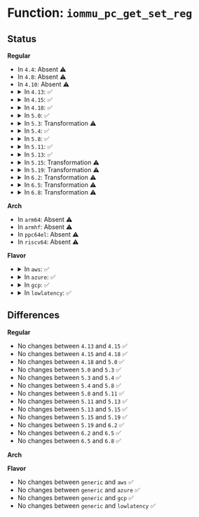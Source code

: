 # Function: <code>iommu_pc_get_set_reg</code>

## Status
<b>Regular</b>
<ul>
<li>
In <code>4.4</code>: Absent ⚠️
</li>
<li>
In <code>4.8</code>: Absent ⚠️
</li>
<li>
In <code>4.10</code>: Absent ⚠️
</li>
<li>
<details>
<summary>In <code>4.13</code>: ✅</summary>

```c
int iommu_pc_get_set_reg(struct amd_iommu *iommu, u8 bank, u8 cntr, u8 fxn, u64 *value, bool is_write);
```

**Collision:** Unique Static

**Inline:** No

**Transformation:** False

**Instances:**

```
In drivers/iommu/amd_iommu_init.c (ffffffff815ca270)
Location: drivers/iommu/amd_iommu_init.c:2792
Inline: False
Direct callers:
  - drivers/iommu/amd_iommu_init.c:amd_iommu_pc_set_reg
  - drivers/iommu/amd_iommu_init.c:amd_iommu_pc_get_reg
  - drivers/iommu/amd_iommu_init.c:amd_iommu_init_pci
  - drivers/iommu/amd_iommu_init.c:amd_iommu_init_pci
```
**Symbols:**

```
ffffffff815ca270-ffffffff815ca341: iommu_pc_get_set_reg (STB_LOCAL)
```
</details>
</li>
<li>
<details>
<summary>In <code>4.15</code>: ✅</summary>

```c
int iommu_pc_get_set_reg(struct amd_iommu *iommu, u8 bank, u8 cntr, u8 fxn, u64 *value, bool is_write);
```

**Collision:** Unique Static

**Inline:** No

**Transformation:** False

**Instances:**

```
In drivers/iommu/amd_iommu_init.c (ffffffff81630c60)
Location: drivers/iommu/amd_iommu_init.c:2989
Inline: False
Direct callers:
  - drivers/iommu/amd_iommu_init.c:amd_iommu_pc_set_reg
  - drivers/iommu/amd_iommu_init.c:amd_iommu_pc_get_reg
  - drivers/iommu/amd_iommu_init.c:amd_iommu_init_pci
  - drivers/iommu/amd_iommu_init.c:amd_iommu_init_pci
```
**Symbols:**

```
ffffffff81630c60-ffffffff81630d30: iommu_pc_get_set_reg (STB_LOCAL)
```
</details>
</li>
<li>
<details>
<summary>In <code>4.18</code>: ✅</summary>

```c
int iommu_pc_get_set_reg(struct amd_iommu *iommu, u8 bank, u8 cntr, u8 fxn, u64 *value, bool is_write);
```

**Collision:** Unique Static

**Inline:** No

**Transformation:** False

**Instances:**

```
In drivers/iommu/amd_iommu_init.c (ffffffff8166bb10)
Location: drivers/iommu/amd_iommu_init.c:2990
Inline: False
Direct callers:
  - drivers/iommu/amd_iommu_init.c:amd_iommu_pc_set_reg
  - drivers/iommu/amd_iommu_init.c:amd_iommu_pc_get_reg
  - drivers/iommu/amd_iommu_init.c:iommu_init_pci
  - drivers/iommu/amd_iommu_init.c:iommu_init_pci
```
**Symbols:**

```
ffffffff8166bb10-ffffffff8166bbe2: iommu_pc_get_set_reg (STB_LOCAL)
```
</details>
</li>
<li>
<details>
<summary>In <code>5.0</code>: ✅</summary>

```c
int iommu_pc_get_set_reg(struct amd_iommu *iommu, u8 bank, u8 cntr, u8 fxn, u64 *value, bool is_write);
```

**Collision:** Unique Static

**Inline:** No

**Transformation:** False

**Instances:**

```
In drivers/iommu/amd_iommu_init.c (ffffffff8168a260)
Location: drivers/iommu/amd_iommu_init.c:3026
Inline: False
Direct callers:
  - drivers/iommu/amd_iommu_init.c:amd_iommu_pc_set_reg
  - drivers/iommu/amd_iommu_init.c:amd_iommu_pc_get_reg
  - drivers/iommu/amd_iommu_init.c:iommu_init_pci
  - drivers/iommu/amd_iommu_init.c:iommu_init_pci
```
**Symbols:**

```
ffffffff8168a260-ffffffff8168a332: iommu_pc_get_set_reg (STB_LOCAL)
```
</details>
</li>
<li>
<details>
<summary>In <code>5.3</code>: Transformation ⚠️</summary>

```c
int iommu_pc_get_set_reg(struct amd_iommu *iommu, u8 bank, u8 cntr, u8 fxn, u64 *value, bool is_write);
```

**Collision:** Unique Static

**Inline:** No

**Transformation:** True

**Instances:**

```
In drivers/iommu/amd_iommu_init.c (0)
Location: drivers/iommu/amd_iommu_init.c:3100
Inline: False
Direct callers:
  - drivers/iommu/amd_iommu_init.c:amd_iommu_pc_set_reg
  - drivers/iommu/amd_iommu_init.c:amd_iommu_pc_get_reg
  - drivers/iommu/amd_iommu_init.c:iommu_init_pci
  - drivers/iommu/amd_iommu_init.c:iommu_init_pci
```
**Symbols:**

```
ffffffff816c1c10-ffffffff816c1ce7: iommu_pc_get_set_reg (STB_LOCAL)
ffffffff816c28f2-ffffffff816c290a: iommu_pc_get_set_reg.cold (STB_LOCAL)
```
</details>
</li>
<li>
<details>
<summary>In <code>5.4</code>: ✅</summary>

```c
int iommu_pc_get_set_reg(struct amd_iommu *iommu, u8 bank, u8 cntr, u8 fxn, u64 *value, bool is_write);
```

**Collision:** Unique Static

**Inline:** No

**Transformation:** False

**Instances:**

```
In drivers/iommu/amd_iommu_init.c (ffffffff816e4b30)
Location: drivers/iommu/amd_iommu_init.c:3131
Inline: False
Direct callers:
  - drivers/iommu/amd_iommu_init.c:amd_iommu_pc_set_reg
  - drivers/iommu/amd_iommu_init.c:amd_iommu_pc_get_reg
  - drivers/iommu/amd_iommu_init.c:iommu_init_pci
  - drivers/iommu/amd_iommu_init.c:iommu_init_pci
  - drivers/iommu/amd_iommu_init.c:iommu_init_pci
  - drivers/iommu/amd_iommu_init.c:iommu_init_pci
```
**Symbols:**

```
ffffffff816e4b30-ffffffff816e4c05: iommu_pc_get_set_reg (STB_LOCAL)
```
</details>
</li>
<li>
<details>
<summary>In <code>5.8</code>: ✅</summary>

```c
int iommu_pc_get_set_reg(struct amd_iommu *iommu, u8 bank, u8 cntr, u8 fxn, u64 *value, bool is_write);
```

**Collision:** Unique Static

**Inline:** No

**Transformation:** False

**Instances:**

```
In drivers/iommu/amd/init.c (ffffffff8179abf0)
Location: drivers/iommu/amd/init.c:3101
Inline: False
Direct callers:
  - drivers/iommu/amd/init.c:amd_iommu_pc_set_reg
  - drivers/iommu/amd/init.c:amd_iommu_pc_get_reg
  - drivers/iommu/amd/init.c:iommu_init_pci
  - drivers/iommu/amd/init.c:iommu_init_pci
  - drivers/iommu/amd/init.c:iommu_init_pci
  - drivers/iommu/amd/init.c:iommu_init_pci
```
**Symbols:**

```
ffffffff8179abf0-ffffffff8179acbc: iommu_pc_get_set_reg (STB_LOCAL)
```
</details>
</li>
<li>
<details>
<summary>In <code>5.11</code>: ✅</summary>

```c
int iommu_pc_get_set_reg(struct amd_iommu *iommu, u8 bank, u8 cntr, u8 fxn, u64 *value, bool is_write);
```

**Collision:** Unique Static

**Inline:** No

**Transformation:** False

**Instances:**

```
In drivers/iommu/amd/init.c (ffffffff817a8f10)
Location: drivers/iommu/amd/init.c:3316
Inline: False
Direct callers:
  - drivers/iommu/amd/init.c:amd_iommu_pc_set_reg
  - drivers/iommu/amd/init.c:amd_iommu_pc_get_reg
  - drivers/iommu/amd/init.c:init_iommu_perf_ctr
  - drivers/iommu/amd/init.c:init_iommu_perf_ctr
  - drivers/iommu/amd/init.c:init_iommu_perf_ctr
  - drivers/iommu/amd/init.c:init_iommu_perf_ctr
  - drivers/iommu/amd/init.c:init_iommu_perf_ctr
  - drivers/iommu/amd/init.c:init_iommu_perf_ctr
  - drivers/iommu/amd/init.c:init_iommu_perf_ctr
```
**Symbols:**

```
ffffffff817a8f10-ffffffff817a8fdc: iommu_pc_get_set_reg (STB_LOCAL)
```
</details>
</li>
<li>
<details>
<summary>In <code>5.13</code>: ✅</summary>

```c
int iommu_pc_get_set_reg(struct amd_iommu *iommu, u8 bank, u8 cntr, u8 fxn, u64 *value, bool is_write);
```

**Collision:** Unique Static

**Inline:** No

**Transformation:** False

**Instances:**

```
In drivers/iommu/amd/init.c (ffffffff8178ac60)
Location: drivers/iommu/amd/init.c:3263
Inline: False
Direct callers:
  - drivers/iommu/amd/init.c:amd_iommu_pc_set_reg
  - drivers/iommu/amd/init.c:amd_iommu_pc_get_reg
```
**Symbols:**

```
ffffffff8178ac60-ffffffff8178ad28: iommu_pc_get_set_reg (STB_LOCAL)
```
</details>
</li>
<li>
<details>
<summary>In <code>5.15</code>: Transformation ⚠️</summary>

```c
int iommu_pc_get_set_reg(struct amd_iommu *iommu, u8 bank, u8 cntr, u8 fxn, u64 *value, bool is_write);
```

**Collision:** Unique Static

**Inline:** No

**Transformation:** True

**Instances:**

```
In drivers/iommu/amd/init.c (0)
Location: drivers/iommu/amd/init.c:3303
Inline: False
Direct callers:
  - drivers/iommu/amd/init.c:amd_iommu_pc_set_reg
  - drivers/iommu/amd/init.c:amd_iommu_pc_get_reg
```
**Symbols:**

```
ffffffff81811f10-ffffffff81812019: iommu_pc_get_set_reg (STB_LOCAL)
ffffffff81cfe59f-ffffffff81cfe5d6: iommu_pc_get_set_reg.cold (STB_LOCAL)
```
</details>
</li>
<li>
<details>
<summary>In <code>5.19</code>: Transformation ⚠️</summary>

```c
int iommu_pc_get_set_reg(struct amd_iommu *iommu, u8 bank, u8 cntr, u8 fxn, u64 *value, bool is_write);
```

**Collision:** Unique Static

**Inline:** No

**Transformation:** True

**Instances:**

```
In drivers/iommu/amd/init.c (0)
Location: drivers/iommu/amd/init.c:3313
Inline: False
Direct callers:
  - drivers/iommu/amd/init.c:amd_iommu_pc_set_reg
  - drivers/iommu/amd/init.c:amd_iommu_pc_get_reg
```
**Symbols:**

```
ffffffff81952dc0-ffffffff81952efd: iommu_pc_get_set_reg (STB_LOCAL)
ffffffff81ec6dae-ffffffff81ec6de5: iommu_pc_get_set_reg.cold (STB_LOCAL)
```
</details>
</li>
<li>
<details>
<summary>In <code>6.2</code>: Transformation ⚠️</summary>

```c
int iommu_pc_get_set_reg(struct amd_iommu *iommu, u8 bank, u8 cntr, u8 fxn, u64 *value, bool is_write);
```

**Collision:** Unique Static

**Inline:** No

**Transformation:** True

**Instances:**

```
In drivers/iommu/amd/init.c (0)
Location: drivers/iommu/amd/init.c:3614
Inline: False
Direct callers:
  - drivers/iommu/amd/init.c:amd_iommu_pc_set_reg
  - drivers/iommu/amd/init.c:amd_iommu_pc_get_reg
```
**Symbols:**

```
ffffffff81ab86c0-ffffffff81ab87fd: iommu_pc_get_set_reg (STB_LOCAL)
ffffffff8209709c-ffffffff820970d3: iommu_pc_get_set_reg.cold (STB_LOCAL)
```
</details>
</li>
<li>
<details>
<summary>In <code>6.5</code>: Transformation ⚠️</summary>

```c
int iommu_pc_get_set_reg(struct amd_iommu *iommu, u8 bank, u8 cntr, u8 fxn, u64 *value, bool is_write);
```

**Collision:** Unique Static

**Inline:** No

**Transformation:** True

**Instances:**

```
In drivers/iommu/amd/init.c (0)
Location: drivers/iommu/amd/init.c:3694
Inline: False
Direct callers:
  - drivers/iommu/amd/init.c:amd_iommu_pc_set_reg
  - drivers/iommu/amd/init.c:amd_iommu_pc_get_reg
```
**Symbols:**

```
ffffffff81b04a30-ffffffff81b04b6d: iommu_pc_get_set_reg (STB_LOCAL)
ffffffff82117fbd-ffffffff82117ff4: iommu_pc_get_set_reg.cold (STB_LOCAL)
```
</details>
</li>
<li>
<details>
<summary>In <code>6.8</code>: Transformation ⚠️</summary>

```c
int iommu_pc_get_set_reg(struct amd_iommu *iommu, u8 bank, u8 cntr, u8 fxn, u64 *value, bool is_write);
```

**Collision:** Unique Static

**Inline:** No

**Transformation:** True

**Instances:**

```
In drivers/iommu/amd/init.c (0)
Location: drivers/iommu/amd/init.c:3716
Inline: False
Direct callers:
  - drivers/iommu/amd/init.c:amd_iommu_pc_set_reg
  - drivers/iommu/amd/init.c:amd_iommu_pc_get_reg
```
**Symbols:**

```
ffffffff81b587f0-ffffffff81b5892d: iommu_pc_get_set_reg (STB_LOCAL)
ffffffff821f5be5-ffffffff821f5c1c: iommu_pc_get_set_reg.cold (STB_LOCAL)
```
</details>
</li>
</ul>
<b>Arch</b>
<ul>
<li>
In <code>arm64</code>: Absent ⚠️
</li>
<li>
In <code>armhf</code>: Absent ⚠️
</li>
<li>
In <code>ppc64el</code>: Absent ⚠️
</li>
<li>
In <code>riscv64</code>: Absent ⚠️
</li>
</ul>
<b>Flavor</b>
<ul>
<li>
<details>
<summary>In <code>aws</code>: ✅</summary>

```c
int iommu_pc_get_set_reg(struct amd_iommu *iommu, u8 bank, u8 cntr, u8 fxn, u64 *value, bool is_write);
```

**Collision:** Unique Static

**Inline:** No

**Transformation:** False

**Instances:**

```
In drivers/iommu/amd_iommu_init.c (ffffffff816aa610)
Location: drivers/iommu/amd_iommu_init.c:3131
Inline: False
Direct callers:
  - drivers/iommu/amd_iommu_init.c:amd_iommu_pc_set_reg
  - drivers/iommu/amd_iommu_init.c:amd_iommu_pc_get_reg
  - drivers/iommu/amd_iommu_init.c:iommu_init_pci
  - drivers/iommu/amd_iommu_init.c:iommu_init_pci
  - drivers/iommu/amd_iommu_init.c:iommu_init_pci
  - drivers/iommu/amd_iommu_init.c:iommu_init_pci
```
**Symbols:**

```
ffffffff816aa610-ffffffff816aa6e5: iommu_pc_get_set_reg (STB_LOCAL)
```
</details>
</li>
<li>
<details>
<summary>In <code>azure</code>: ✅</summary>

```c
int iommu_pc_get_set_reg(struct amd_iommu *iommu, u8 bank, u8 cntr, u8 fxn, u64 *value, bool is_write);
```

**Collision:** Unique Static

**Inline:** No

**Transformation:** False

**Instances:**

```
In drivers/iommu/amd_iommu_init.c (ffffffff81687e00)
Location: drivers/iommu/amd_iommu_init.c:3131
Inline: False
Direct callers:
  - drivers/iommu/amd_iommu_init.c:amd_iommu_pc_set_reg
  - drivers/iommu/amd_iommu_init.c:amd_iommu_pc_get_reg
  - drivers/iommu/amd_iommu_init.c:iommu_init_pci
  - drivers/iommu/amd_iommu_init.c:iommu_init_pci
  - drivers/iommu/amd_iommu_init.c:iommu_init_pci
  - drivers/iommu/amd_iommu_init.c:iommu_init_pci
```
**Symbols:**

```
ffffffff81687e00-ffffffff81687ed5: iommu_pc_get_set_reg (STB_LOCAL)
```
</details>
</li>
<li>
<details>
<summary>In <code>gcp</code>: ✅</summary>

```c
int iommu_pc_get_set_reg(struct amd_iommu *iommu, u8 bank, u8 cntr, u8 fxn, u64 *value, bool is_write);
```

**Collision:** Unique Static

**Inline:** No

**Transformation:** False

**Instances:**

```
In drivers/iommu/amd_iommu_init.c (ffffffff816d87f0)
Location: drivers/iommu/amd_iommu_init.c:3131
Inline: False
Direct callers:
  - drivers/iommu/amd_iommu_init.c:amd_iommu_pc_set_reg
  - drivers/iommu/amd_iommu_init.c:amd_iommu_pc_get_reg
  - drivers/iommu/amd_iommu_init.c:iommu_init_pci
  - drivers/iommu/amd_iommu_init.c:iommu_init_pci
  - drivers/iommu/amd_iommu_init.c:iommu_init_pci
  - drivers/iommu/amd_iommu_init.c:iommu_init_pci
```
**Symbols:**

```
ffffffff816d87f0-ffffffff816d88c5: iommu_pc_get_set_reg (STB_LOCAL)
```
</details>
</li>
<li>
<details>
<summary>In <code>lowlatency</code>: ✅</summary>

```c
int iommu_pc_get_set_reg(struct amd_iommu *iommu, u8 bank, u8 cntr, u8 fxn, u64 *value, bool is_write);
```

**Collision:** Unique Static

**Inline:** No

**Transformation:** False

**Instances:**

```
In drivers/iommu/amd_iommu_init.c (ffffffff816f2da0)
Location: drivers/iommu/amd_iommu_init.c:3131
Inline: False
Direct callers:
  - drivers/iommu/amd_iommu_init.c:amd_iommu_pc_set_reg
  - drivers/iommu/amd_iommu_init.c:amd_iommu_pc_get_reg
  - drivers/iommu/amd_iommu_init.c:iommu_init_pci
  - drivers/iommu/amd_iommu_init.c:iommu_init_pci
  - drivers/iommu/amd_iommu_init.c:iommu_init_pci
  - drivers/iommu/amd_iommu_init.c:iommu_init_pci
```
**Symbols:**

```
ffffffff816f2da0-ffffffff816f2e75: iommu_pc_get_set_reg (STB_LOCAL)
```
</details>
</li>
</ul>

## Differences
<b>Regular</b>
<ul>
<li>
No changes between <code>4.13</code> and <code>4.15</code> ✅
</li>
<li>
No changes between <code>4.15</code> and <code>4.18</code> ✅
</li>
<li>
No changes between <code>4.18</code> and <code>5.0</code> ✅
</li>
<li>
No changes between <code>5.0</code> and <code>5.3</code> ✅
</li>
<li>
No changes between <code>5.3</code> and <code>5.4</code> ✅
</li>
<li>
No changes between <code>5.4</code> and <code>5.8</code> ✅
</li>
<li>
No changes between <code>5.8</code> and <code>5.11</code> ✅
</li>
<li>
No changes between <code>5.11</code> and <code>5.13</code> ✅
</li>
<li>
No changes between <code>5.13</code> and <code>5.15</code> ✅
</li>
<li>
No changes between <code>5.15</code> and <code>5.19</code> ✅
</li>
<li>
No changes between <code>5.19</code> and <code>6.2</code> ✅
</li>
<li>
No changes between <code>6.2</code> and <code>6.5</code> ✅
</li>
<li>
No changes between <code>6.5</code> and <code>6.8</code> ✅
</li>
</ul>
<b>Arch</b>
<ul>
</ul>
<b>Flavor</b>
<ul>
<li>
No changes between <code>generic</code> and <code>aws</code> ✅
</li>
<li>
No changes between <code>generic</code> and <code>azure</code> ✅
</li>
<li>
No changes between <code>generic</code> and <code>gcp</code> ✅
</li>
<li>
No changes between <code>generic</code> and <code>lowlatency</code> ✅
</li>
</ul>
